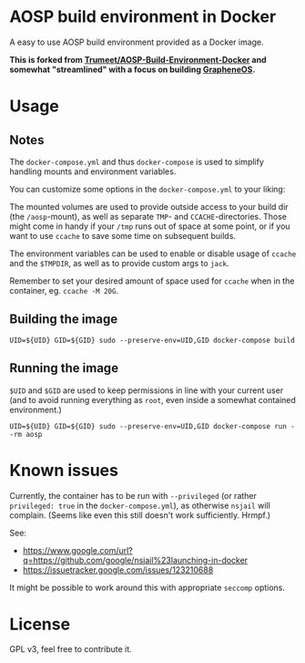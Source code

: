 # AOSP build environment in Docker

A easy to use AOSP build environment provided as a Docker image.

**This is forked from [Trumeet/AOSP-Build-Environment-Docker](https://github.com/Trumeet/AOSP-Build-Environment-Docker) and somewhat "streamlined" with a
focus on building [GrapheneOS](https://grapheneos.org/).**

# Usage

## Notes


The `docker-compose.yml` and thus `docker-compose` is used to simplify handling mounts and environment variables.

You can customize some options in the `docker-compose.yml` to your liking:

The mounted volumes are used to provide outside access to your build dir (the `/aosp`-mount), as well as separate `TMP`- and `CCACHE`-directories.
Those might come in handy if your `/tmp` runs out of space at some point, or if you want to use `ccache` to save some time on subsequent builds.

The environment variables can be used to enable or disable usage of `ccache` and the `$TMPDIR`, as well as to provide custom args to `jack`.

Remember to set your desired amount of space used for `ccache` when in the container, eg. `ccache -M 20G`.

## Building the image

```shell
UID=${UID} GID=${GID} sudo --preserve-env=UID,GID docker-compose build
```

## Running the image

`$UID` and `$GID` are used to keep permissions in line with your current user (and to avoid running everything as `root`, even inside a somewhat contained environment.)

```shell
UID=${UID} GID=${GID} sudo --preserve-env=UID,GID docker-compose run --rm aosp
```

# Known issues

Currently, the container has to be run with `--privileged` (or rather `privileged: true` in the `docker-compose.yml`), as otherwise `nsjail` will complain. (Seems like even this still doesn't work sufficiently. Hrmpf.)

See:

* https://www.google.com/url?q=https://github.com/google/nsjail%23launching-in-docker
* https://issuetracker.google.com/issues/123210688

It might be possible to work around this with appropriate `seccomp` options.

# License
GPL v3, feel free to contribute it.
